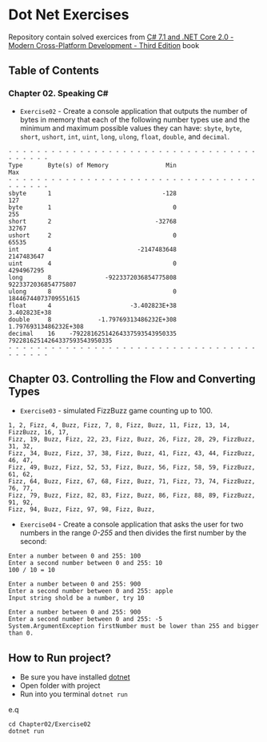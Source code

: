 # Dot Net Exercises

Repository contain solved exercices from [C# 7.1 and .NET Core 2.0 - Modern Cross-Platform Development - Third Edition](https://www.amazon.com/7-1-NET-Core-2-0-Cross-Platform/dp/1788398076) book

## Table of Contents
### Chapter 02. Speaking C#

- `Exercise02` - Create a console application that outputs the number of bytes
in memory that each of the following number types use and the minimum and maximum
possible values they can have: `sbyte`, `byte`, `short`, `ushort`, `int`, `uint`, `long`, `ulong`, `float`, `double`, and `decimal`.

```terminal
- - - - - - - - - - - - - - - - - - - - - - - - - - - - - - - - - - - - - - - - -
Type       Byte(s) of Memory                Min                            Max
- - - - - - - - - - - - - - - - - - - - - - - - - - - - - - - - - - - - - - - - -
sbyte      1                               -128                            127
byte       1                                  0                            255
short      2                             -32768                          32767
ushort     2                                  0                          65535
int        4                        -2147483648                     2147483647
uint       4                                  0                     4294967295
long       8               -9223372036854775808            9223372036854775807
ulong      8                                  0           18446744073709551615
float      4                      -3.402823E+38                   3.402823E+38
double     8             -1.79769313486232E+308          1.79769313486232E+308
decimal    16    -79228162514264337593543950335  79228162514264337593543950335
- - - - - - - - - - - - - - - - - - - - - - - - - - - - - - - - - - - - - - - - -
```

## Chapter 03. Controlling the Flow and Converting Types
- `Exercise03` - simulated FizzBuzz game counting up to 100.

```terminal
1, 2, Fizz, 4, Buzz, Fizz, 7, 8, Fizz, Buzz, 11, Fizz, 13, 14, FizzBuzz, 16, 17,
Fizz, 19, Buzz, Fizz, 22, 23, Fizz, Buzz, 26, Fizz, 28, 29, FizzBuzz, 31, 32,
Fizz, 34, Buzz, Fizz, 37, 38, Fizz, Buzz, 41, Fizz, 43, 44, FizzBuzz, 46, 47,
Fizz, 49, Buzz, Fizz, 52, 53, Fizz, Buzz, 56, Fizz, 58, 59, FizzBuzz, 61, 62,
Fizz, 64, Buzz, Fizz, 67, 68, Fizz, Buzz, 71, Fizz, 73, 74, FizzBuzz, 76, 77,
Fizz, 79, Buzz, Fizz, 82, 83, Fizz, Buzz, 86, Fizz, 88, 89, FizzBuzz, 91, 92,
Fizz, 94, Buzz, Fizz, 97, 98, Fizz, Buzz,
```
- `Exercise04` - Create a console application that asks the user for two numbers in the range *0-255* and then divides the first number by the second:

```terminal
Enter a number between 0 and 255: 100
Enter a second number between 0 and 255: 10
100 / 10 = 10

Enter a number between 0 and 255: 900
Enter a second number between 0 and 255: apple
Input string shold be a number, try 10

Enter a number between 0 and 255: 900
Enter a second number between 0 and 255: -5
System.ArgumentException firstNumber must be lower than 255 and bigger than 0.
```

## How to Run project?
- Be sure you have installed [dotnet](https://dotnet.microsoft.com/download)
- Open folder with project
- Run into you terminal `dotnet run`
  
e.q
```terminal
cd Chapter02/Exercise02
dotnet run
```

